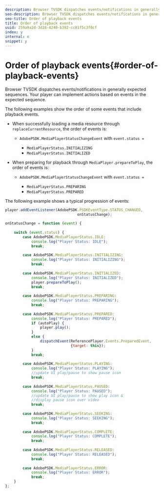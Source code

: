 ```yaml
---
description: Browser TVSDK dispatches events/notifications in generally expected sequences. Your player can implement actions based on events in the expected sequence.
seo-description: Browser TVSDK dispatches events/notifications in generally expected sequences. Your player can implement actions based on events in the expected sequence.
seo-title: Order of playback events
title: Order of playback events
uuid: 259a9a2d-3d28-4240-b392-cc81f5c3f0cf
index: y
internal: n
snippet: y
---
```


# Order of playback events{#order-of-playback-events}

Browser TVSDK dispatches events/notifications in generally expected sequences. Your player can implement actions based on events in the expected sequence.

<a id="section_D247A5873A854A079EFA6AC2E80AB894"></a>

The following examples show the order of some events that include playback events.

* When successfully loading a media resource through `replaceCurrentResource`, the order of events is:

    * `AdobePSDK.MediaPlayerStatusChangeEvent` with `event.status =`

        * `MediaPlayerStatus.INITIALIZING` 
        * `MediaPlayerStatus.INITIALIZED`

* When preparing for playback through `MediaPlayer.prepareToPlay`, the order of events is:

    * `AdobePSDK.MediaPlayerStatusChangeEvent` with `event.status =`

        * `MediaPlayerStatus.PREPARING` 
        * `MediaPlayerStatus.PREPARED`

<a id="section_76C13548AF934868B70757CA5489E516"></a>

The following example shows a typical progression of events:

```js
player.addEventListener(AdobePSDK.PSDKEventType.STATUS_CHANGED,  
                                 onStatusChange); 
 
onStatusChange = function (event) { 
 
    switch (event.status) { 
        case AdobePSDK.MediaPlayerStatus.IDLE: 
            console.log("Player Status: IDLE"); 
            break; 
 
        case AdobePSDK.MediaPlayerStatus.INITIALIZING: 
            console.log("Player Status: INITIALIZING"); 
            break; 
 
        case AdobePSDK.MediaPlayerStatus.INITIALIZED: 
            console.log("Player Status: INITIALIZED"); 
            player.prepareToPlay(); 
            break; 
 
        case AdobePSDK.MediaPlayerStatus.PREPARING: 
            console.log("Player Status: PREPARING"); 
            break; 
 
        case AdobePSDK.MediaPlayerStatus.PREPARED: 
            console.log("Player Status: PREPARED"); 
            if (autoPlay) { 
                player.play(); 
            } 
            else { 
                dispatchEvent(ReferencePlayer.Events.PreparedEvent,  
                              {target: this}); 
            } 
            break; 
 
        case AdobePSDK.MediaPlayerStatus.PLAYING: 
            console.log("Player Status: PLAYING"); 
            //update UI play/pause to show pause icon 
            break; 
 
        case AdobePSDK.MediaPlayerStatus.PAUSED: 
            console.log("Player Status: PAUSED"); 
            //update UI play/pause to show play icon &  
            //display pause icon over video 
            break; 
 
        case AdobePSDK.MediaPlayerStatus.SEEKING: 
            console.log("Player Status: SEEKING"); 
            break; 
 
        case AdobePSDK.MediaPlayerStatus.COMPLETE: 
            console.log("Player Status: COMPLETE"); 
            break; 
 
        case AdobePSDK.MediaPlayerStatus.RELEASED: 
            console.log("Player Status: RELEASED"); 
            break; 
 
        case AdobePSDK.MediaPlayerStatus.ERROR: 
            console.log("Player Status: ERROR"); 
            break; 
    } 
};
```

